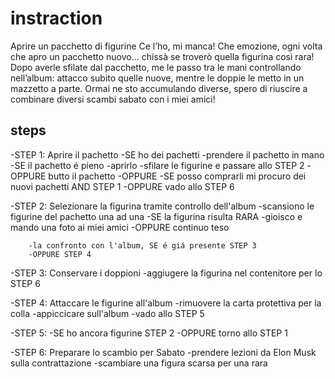 # instraction
Aprire un pacchetto di figurine
Ce l’ho, mi manca!
Che emozione, ogni volta che apro un pacchetto nuovo... chissà se troverò quella figurina così rara!
Dopo averle sfilate dal pacchetto, me le passo tra le mani controllando nell’album: attacco subito quelle nuove, mentre le doppie le metto in un mazzetto a parte. Ormai ne sto accumulando diverse, spero di riuscire a combinare diversi scambi sabato con i miei amici!

## steps

-STEP 1: Aprire il pachetto
    -SE ho dei pachetti
        -prendere il pachetto in mano
        -SE il pachetto é pieno 
            -aprirlo
            -sfilare le figurine e passare allo STEP 2
        -OPPURE butto il pachetto
    -OPPURE 
        -SE posso comprarli mi procuro dei nuovi pachetti AND STEP 1
        -OPPURE vado allo STEP 6

-STEP 2: Selezionare la figurina tramite controllo dell'album
    -scansiono le figurine del pachetto una ad una 
        -SE la figurina risulta RARA
            -gioisco e mando una foto ai miei amici
        -OPPURE continuo teso

        -la confronto con l'album, SE é giá presente STEP 3
        -OPPURE STEP 4

-STEP 3: Conservare i doppioni
    -aggiugere la figurina nel contenitore per lo STEP 6

-STEP 4: Attaccare le figurine all'album
    -rimuovere la carta protettiva per la colla
    -appiccicare sull'album
    -vado allo STEP 5

-STEP 5: 
    -SE ho ancora figurine STEP 2
    -OPPURE torno allo STEP 1
    
-STEP 6: Preparare lo scambio per Sabato
    -prendere lezioni da Elon Musk sulla contrattazione
    -scambiare una figura scarsa per una rara